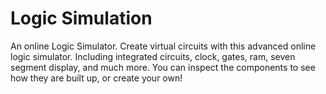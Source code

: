 # Logic Simulation

An online Logic Simulator. Create virtual circuits with this advanced online logic simulator. Including integrated circuits, clock, gates, ram, seven segment display, and much more. You can inspect the components to see how they are built up, or create your own!
